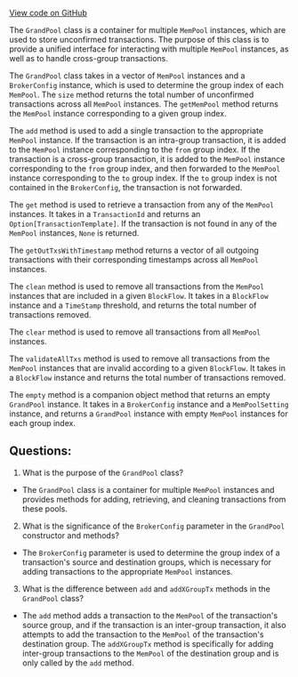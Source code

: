 [View code on GitHub](https://github.com/alephium/alephium/flow/src/main/scala/org/alephium/flow/mempool/GrandPool.scala)

The `GrandPool` class is a container for multiple `MemPool` instances, which are used to store unconfirmed transactions. The purpose of this class is to provide a unified interface for interacting with multiple `MemPool` instances, as well as to handle cross-group transactions.

The `GrandPool` class takes in a vector of `MemPool` instances and a `BrokerConfig` instance, which is used to determine the group index of each `MemPool`. The `size` method returns the total number of unconfirmed transactions across all `MemPool` instances. The `getMemPool` method returns the `MemPool` instance corresponding to a given group index.

The `add` method is used to add a single transaction to the appropriate `MemPool` instance. If the transaction is an intra-group transaction, it is added to the `MemPool` instance corresponding to the `from` group index. If the transaction is a cross-group transaction, it is added to the `MemPool` instance corresponding to the `from` group index, and then forwarded to the `MemPool` instance corresponding to the `to` group index. If the `to` group index is not contained in the `BrokerConfig`, the transaction is not forwarded.

The `get` method is used to retrieve a transaction from any of the `MemPool` instances. It takes in a `TransactionId` and returns an `Option[TransactionTemplate]`. If the transaction is not found in any of the `MemPool` instances, `None` is returned.

The `getOutTxsWithTimestamp` method returns a vector of all outgoing transactions with their corresponding timestamps across all `MemPool` instances.

The `clean` method is used to remove all transactions from the `MemPool` instances that are included in a given `BlockFlow`. It takes in a `BlockFlow` instance and a `TimeStamp` threshold, and returns the total number of transactions removed.

The `clear` method is used to remove all transactions from all `MemPool` instances.

The `validateAllTxs` method is used to remove all transactions from the `MemPool` instances that are invalid according to a given `BlockFlow`. It takes in a `BlockFlow` instance and returns the total number of transactions removed.

The `empty` method is a companion object method that returns an empty `GrandPool` instance. It takes in a `BrokerConfig` instance and a `MemPoolSetting` instance, and returns a `GrandPool` instance with empty `MemPool` instances for each group index.
## Questions: 
 1. What is the purpose of the `GrandPool` class?
- The `GrandPool` class is a container for multiple `MemPool` instances and provides methods for adding, retrieving, and cleaning transactions from these pools.

2. What is the significance of the `BrokerConfig` parameter in the `GrandPool` constructor and methods?
- The `BrokerConfig` parameter is used to determine the group index of a transaction's source and destination groups, which is necessary for adding transactions to the appropriate `MemPool` instances.

3. What is the difference between `add` and `addXGroupTx` methods in the `GrandPool` class?
- The `add` method adds a transaction to the `MemPool` of the transaction's source group, and if the transaction is an inter-group transaction, it also attempts to add the transaction to the `MemPool` of the transaction's destination group. The `addXGroupTx` method is specifically for adding inter-group transactions to the `MemPool` of the destination group and is only called by the `add` method.